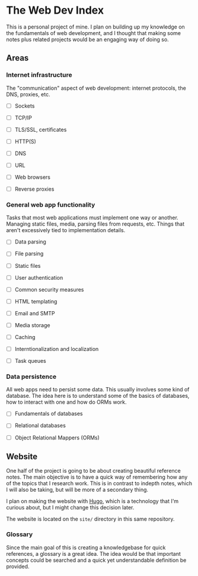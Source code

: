 # The Web Dev Index

This is a personal project of mine. I plan on building up my knowledge on the fundamentals
of web development, and I thought that making some notes plus related projects would be an
engaging way of doing so.

## Areas

### Internet infrastructure

The "communication" aspect of web development: internet protocols, the DNS, proxies, etc.

- [ ] Sockets
- [ ] TCP/IP
- [ ] TLS/SSL, certificates
- [ ] HTTP(S)
- [ ] DNS
- [ ] URL
- [ ] Web browsers
- [ ] Reverse proxies


### General web app functionality

Tasks that most web applications must implement one way or another. Managing
static files, media, parsing files from requests, etc. Things that aren't excessively
tied to implementation details.

- [ ] Data parsing
- [ ] File parsing
- [ ] Static files
- [ ] User authentication
- [ ] Common security measures
- [ ] HTML templating
- [ ] Email and SMTP
- [ ] Media storage
- [ ] Caching
- [ ] Interntionalization and localization
- [ ] Task queues


### Data persistence

All web apps need to persist some data. This usually involves some kind of database.
The idea here is to understand some of the basics of databases, how to interact with
one and how do ORMs work.

- [ ] Fundamentals of databases
- [ ] Relational databases
- [ ] Object Relational Mappers (ORMs)


## Website

One half of the project is going to be about creating beautiful reference notes. The main
objective is to have a quick way of remembering how any of the topics that I research work.
This is in contrast to indepth notes, which I will also be taking, but will be more of a
secondary thing.

I plan on making the website with [Hugo](https://gohugo.io/), which is a technology
that I'm curious about, but I might change this decision later.

The website is located on the `site/` directory in this same repository.


### Glossary

Since the main goal of this is creating a knowledgebase for quick references, a glossary
is a great idea. The idea would be that important concepts could be searched and
a quick yet understandable definition be provided.
